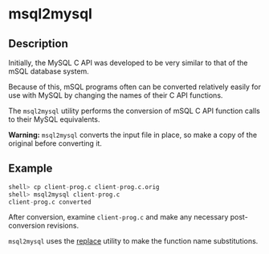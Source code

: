 # msql2mysql

## Description

Initially, the MySQL C API was developed to be very similar to that of the
mSQL database system.

Because of this, mSQL programs often can be converted relatively easily for use
with MySQL by changing the names of their C API functions.

The `msql2mysql` utility performs the conversion of mSQL C API
function calls to their MySQL equivalents.

<strong>Warning:</strong>  `msql2mysql` converts the input
file in place, so make a copy of the original before converting it.

## Example

```sql
shell> cp client-prog.c client-prog.c.orig
shell> msql2mysql client-prog.c
client-prog.c converted
```

After conversion, examine `client-prog.c` and make any necessary
post-conversion revisions.

`msql2mysql` uses the [replace](/clients-utilities/replace-utility) utility to make the function name
substitutions.